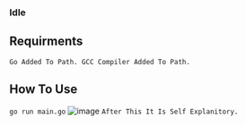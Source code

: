 ### Idle

## Requirments
`Go Added To Path.
GCC Compiler Added To Path.
`


## How To Use
`go run main.go`
![image](https://github.com/neverantia/idle/assets/142473250/a1a84017-e8cb-4be0-87e3-9a244d0e5f7d)
`After This It Is Self Explanitory.`
